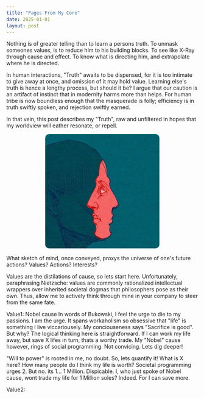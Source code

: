 ```yaml
---
title: "Pages From My Core"
date: 2025-01-01
layout: post
---
```


Nothing is of greater telling than to learn a persons truth.
To unmask someones values, is to reduce him to his building blocks. To see like X-Ray through cause and effect. To know what is directing him, and extrapolate where he is directed. 

In human interactions, "Truth" awaits to be dispensed, for it is too intimate to give away at once, and omission of it may hold value. Learning else's truth is hence a lengthy process, but should it be? I argue that our caution is an artifact of instinct that in modernity harms more than helps. For human tribe is now boundless enough that the masquerade is folly; efficiency is in truth swiftly spoken, and rejection swiftly earned.

In that vein, this post describes my "Truth", raw and unfiltered in hopes that my worldview will eather resonate, or repell. 

<p align="center"><img src="/images/self.jpg" alt="Alt text" width="300" height="300" style="border-radius: 10px; transform: scaleX(-1);"></p>

What sketch of mind, once conveyed, proxys the universe of one's future actions?
Values? Actions? Interests?

Values are the distilations of cause, so lets start here. Unfortunately, paraphrasing Nietzsche: values are commonly rationalized intellectual wrappers over inherited societal dogmas that philosophers pose as their own. Thus, allow me to actively think through mine in your company to steer from the same fate.

Value1: Nobel cause
In words of Bukowski, I feel the urge to die to my passions. I am the urge. It spans workaholism so obsessive that "life" is something I live viccariousely. My conciouseness says "Sacrifice is good". But why? The logical thinking here is straightforward. If I can work my life away, but save X lifes in turn, thats a worthy trade. My "Nobel" cause however, rings of social programming. Not convicing. Lets dig deeper!

"Will to power" is rooted in me, no doubt. So, lets quantify it!
What is X here? How many people do I think my life is worth? Societal programming urges 2. But no. its 1...
1 Million. Dispicable. I, who just spoke of Nobel cause, wont trade my life for 1 Million soles?
Indeed. For I can save more. 


Value2: 


